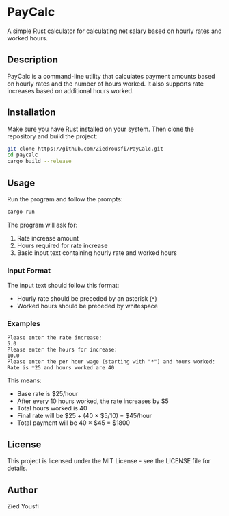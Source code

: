 # PayCalc

A simple Rust calculator for calculating net salary based on hourly rates and worked hours.

## Description

PayCalc is a command-line utility that calculates payment amounts based on hourly rates and the number of hours worked. It also supports rate increases based on additional hours worked.

## Installation

Make sure you have Rust installed on your system. Then clone the repository and build the project:

```bash
git clone https://github.com/ZiedYousfi/PayCalc.git
cd paycalc
cargo build --release
```

## Usage

Run the program and follow the prompts:

```bash
cargo run
```

The program will ask for:
1. Rate increase amount
2. Hours required for rate increase
3. Basic input text containing hourly rate and worked hours

### Input Format

The input text should follow this format:
- Hourly rate should be preceded by an asterisk (`*`)
- Worked hours should be preceded by whitespace

### Examples

```
Please enter the rate increase:
5.0
Please enter the hours for increase:
10.0
Please enter the per hour wage (starting with "*") and hours worked:
Rate is *25 and hours worked are 40
```

This means:
- Base rate is $25/hour
- After every 10 hours worked, the rate increases by $5
- Total hours worked is 40
- Final rate will be $25 + (40 × $5/10) = $45/hour
- Total payment will be 40 × $45 = $1800

## License

This project is licensed under the MIT License - see the LICENSE file for details.

## Author

Zied Yousfi

